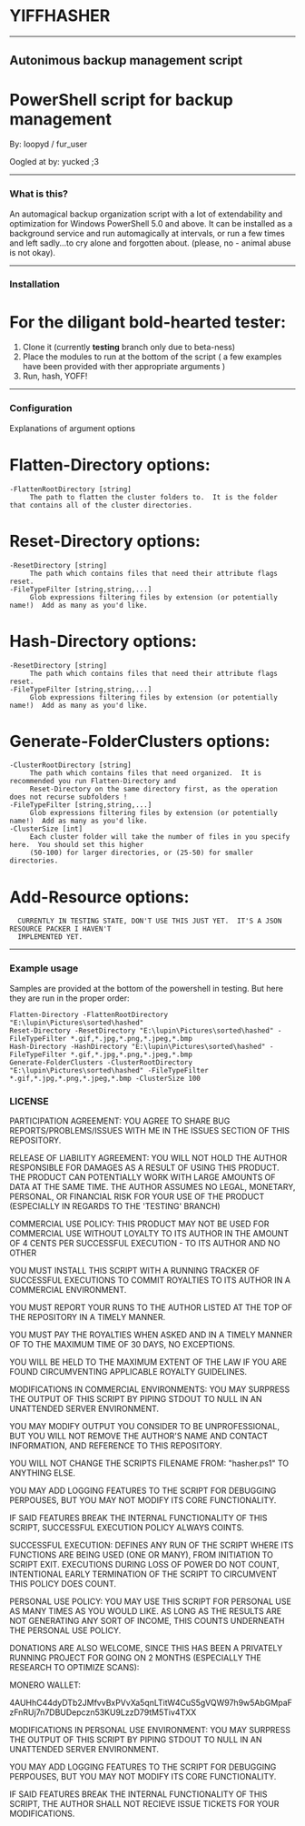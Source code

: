 # YIFFHASHER
---------------------
## Autonimous backup management script
# PowerShell script for backup management
By: loopyd / fur_user

Oogled at by:  yucked  ;3

---

### What is this?

An automagical backup organization script with a lot of extendability and optimization for Windows PowerShell 5.0 and above.
It can be installed as a background service and run automagically at intervals, or run a few times and left sadly...to cry
alone and forgotten about.  (please, no - animal abuse is not okay).

---

### Installation
# For the diligant bold-hearted tester:

1.  Clone it  (currently **testing** branch only due to beta-ness)
2.  Place the modules to run at the bottom of the script ( a few examples have been provided with ther appropriate arguments )
3.  Run, hash, YOFF!

---

### Configuration
Explanations of argument options

# Flatten-Directory options:
```
-FlattenRootDirectory [string]
     The path to flatten the cluster folders to.  It is the folder that contains all of the cluster directories.
```

# Reset-Directory options:
```
-ResetDirectory [string]
     The path which contains files that need their attribute flags reset.
-FileTypeFilter [string,string,...]
     Glob expressions filtering files by extension (or potentially name!)  Add as many as you'd like.
```

# Hash-Directory options:
```
-ResetDirectory [string]
     The path which contains files that need their attribute flags reset.
-FileTypeFilter [string,string,...]
     Glob expressions filtering files by extension (or potentially name!)  Add as many as you'd like.
```

# Generate-FolderClusters options:
```
-ClusterRootDirectory [string]
     The path which contains files that need organized.  It is recommended you run Flatten-Directory and 
     Reset-Directory on the same directory first, as the operation does not recurse subfolders !
-FileTypeFilter [string,string,...]
     Glob expressions filtering files by extension (or potentially name!)  Add as many as you'd like.
-ClusterSize [int]
     Each cluster folder will take the number of files in you specify here.  You should set this higher
     (50-100) for larger directories, or (25-50) for smaller directories.
```

# Add-Resource options:
```
  CURRENTLY IN TESTING STATE, DON'T USE THIS JUST YET.  IT'S A JSON RESOURCE PACKER I HAVEN'T
  IMPLEMENTED YET.
```

---

### Example usage

Samples are provided at the bottom of the powershell in testing.  But here they are run in the proper order:

```
Flatten-Directory -FlattenRootDirectory "E:\lupin\Pictures\sorted\hashed"
Reset-Directory -ResetDirectory "E:\lupin\Pictures\sorted\hashed" -FileTypeFilter *.gif,*.jpg,*.png,*.jpeg,*.bmp
Hash-Directory -HashDirectory "E:\lupin\Pictures\sorted\hashed" -FileTypeFilter *.gif,*.jpg,*.png,*.jpeg,*.bmp
Generate-FolderClusters -ClusterRootDirectory "E:\lupin\Pictures\sorted\hashed" -FileTypeFilter *.gif,*.jpg,*.png,*.jpeg,*.bmp -ClusterSize 100
```

### LICENSE

PARTICIPATION AGREEMENT:
YOU AGREE TO SHARE BUG REPORTS/PROBLEMS/ISSUES WITH ME IN THE ISSUES SECTION
OF THIS REPOSITORY.

RELEASE OF LIABILITY AGREEMENT:
YOU WILL NOT HOLD THE AUTHOR RESPONSIBLE FOR DAMAGES AS A RESULT OF USING THIS
PRODUCT.  THE PRODUCT CAN POTENTIALLY WORK WITH LARGE AMOUNTS OF DATA AT THE
SAME TIME.  THE AUTHOR ASSUMES NO LEGAL, MONETARY, PERSONAL, OR FINANCIAL RISK
FOR YOUR USE OF THE PRODUCT (ESPECIALLY IN REGARDS TO THE 'TESTING' BRANCH)

COMMERCIAL USE POLICY:
THIS PRODUCT MAY NOT BE USED FOR COMMERCIAL USE WITHOUT LOYALTY TO ITS AUTHOR
IN THE AMOUNT OF 4 CENTS PER SUCCESSFUL EXECUTION - TO ITS AUTHOR AND NO OTHER

YOU MUST INSTALL THIS SCRIPT WITH A RUNNING TRACKER OF SUCCESSFUL EXECUTIONS
TO COMMIT ROYALTIES TO ITS AUTHOR IN A COMMERCIAL ENVIRONMENT.

YOU MUST REPORT YOUR RUNS TO THE AUTHOR LISTED AT THE TOP OF THE REPOSITORY
IN A TIMELY MANNER.

YOU MUST PAY THE ROYALTIES WHEN ASKED AND IN A TIMELY MANNER OF TO THE MAXIMUM
TIME OF 30 DAYS, NO EXCEPTIONS.

YOU WILL BE HELD TO THE MAXIMUM EXTENT OF THE LAW IF YOU ARE FOUND CIRCUMVENTING
APPLICABLE ROYALTY GUIDELINES.

MODIFICATIONS IN COMMERCIAL ENVIRONMENTS:
YOU MAY SURPRESS THE OUTPUT OF THIS SCRIPT BY PIPING STDOUT TO NULL IN AN
UNATTENDED SERVER ENVIRONMENT.

YOU MAY MODIFY OUTPUT YOU CONSIDER TO BE UNPROFESSIONAL, BUT YOU WILL NOT
REMOVE THE AUTHOR'S NAME AND CONTACT INFORMATION, AND REFERENCE TO THIS
REPOSITORY.

YOU WILL NOT CHANGE THE SCRIPTS FILENAME FROM: "hasher.ps1" TO ANYTHING ELSE.

YOU MAY ADD LOGGING FEATURES TO THE SCRIPT FOR DEBUGGING PERPOUSES, BUT YOU MAY
NOT MODIFY ITS CORE FUNCTIONALITY.

IF SAID FEATURES BREAK THE INTERNAL FUNCTIONALITY OF THIS SCRIPT, SUCCESSFUL
EXECUTION POLICY ALWAYS COINTS.

SUCCESSFUL EXECUTION:  DEFINES ANY RUN OF THE SCRIPT WHERE ITS FUNCTIONS ARE BEING
USED (ONE OR MANY), FROM INITIATION TO SCRIPT EXIT.  EXECUTIONS DURING LOSS OF
POWER DO NOT COUNT, INTENTIONAL EARLY TERMINATION OF THE SCRIPT TO CIRCUMVENT
THIS POLICY DOES COUNT.

PERSONAL USE POLICY:
YOU MAY USE THIS SCRIPT FOR PERSONAL USE AS MANY TIMES AS YOU WOULD LIKE.  AS
LONG AS THE RESULTS ARE NOT GENERATING ANY SORT OF INCOME, THIS COUNTS UNDERNEATH
THE PERSONAL USE POLICY.

DONATIONS ARE ALSO WELCOME, SINCE THIS HAS BEEN A PRIVATELY RUNNING PROJECT FOR
GOING ON 2 MONTHS (ESPECIALLY THE RESEARCH TO OPTIMIZE SCANS):

MONERO WALLET:

4AUHhC44dyDTb2JMfvvBxPVvXa5qnLTitW4CuS5gVQW97h9w5AbGMpaFzFnRUj7n7DBUDepczn53KU9LzzD79tM5Tiv4TXX

MODIFICATIONS IN PERSONAL USE ENVIRONMENT:
YOU MAY SURPRESS THE OUTPUT OF THIS SCRIPT BY PIPING STDOUT TO NULL IN AN
UNATTENDED SERVER ENVIRONMENT.

YOU MAY ADD LOGGING FEATURES TO THE SCRIPT FOR DEBUGGING PERPOUSES, BUT YOU MAY
NOT MODIFY ITS CORE FUNCTIONALITY.

IF SAID FEATURES BREAK THE INTERNAL FUNCTIONALITY OF THIS SCRIPT, THE AUTHOR
SHALL NOT RECIEVE ISSUE TICKETS FOR YOUR MODIFICATIONS.

